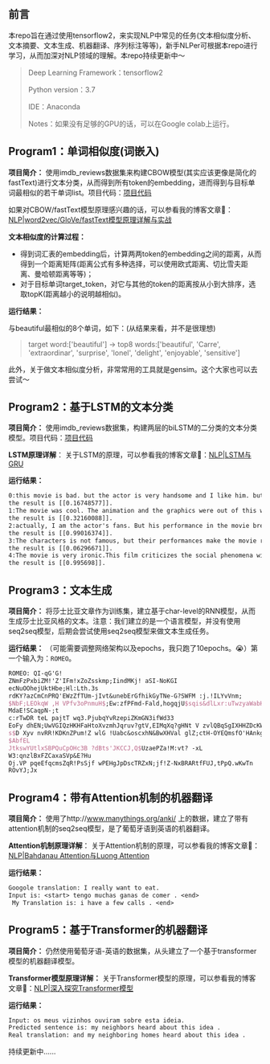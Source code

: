 ## 前言

本repo旨在通过使用tensorflow2，来实现NLP中常见的任务(文本相似度分析、文本摘要、文本生成、机器翻译、序列标注等等)，新手NLPer可根据本repo进行学习，从而加深对NLP领域的理解。本repo持续更新中～

> Deep Learning Framework：tensorflow2
>
> Python version：3.7
>
> IDE：Anaconda
>
> Notes：如果没有足够的GPU的话，可以在Google colab上运行。

## Program1：单词相似度(词嵌入)

**项目简介：** 使用imdb_reviews数据集来构建CBOW模型(其实应该更像是简化的fastText)进行文本分类，从而得到所有token的embedding，进而得到与目标单词最相似的若干单词list。项目代码：[项目代码](https://github.com/codewithzichao/NLP_Programs/tree/master/word_embedding_program)

如果对CBOW/fastText模型原理感兴趣的话，可以参看我的博客文章🤩：[NLP|word2vec/GloVe/fastText模型原理详解与实战](https://codewithzichao.github.io/2020/02/29/NLP-word2vec-GloVe-fastText模型原理详解/)

**文本相似度的计算过程：**

* 得到词汇表的embedding后，计算两两token的embedding之间的距离，从而得到一个距离矩阵(距离公式有多种选择，可以使用欧式距离、切比雪夫距离、曼哈顿距离等等)；
* 对于目标单词target_token，对它与其他的token的距离按从小到大排序，选取topK(距离越小的说明越相似)。

**运行结果：** 

与beautiful最相似的8个单词，如下：(从结果来看，并不是很理想)

> target word:['beautiful'] -> top8 words:['beautiful', 'Carre', 'extraordinar', 'surprise', 'lonel', 'delight', 'enjoyable', 'sensitive']

此外，关于做文本相似度分析，非常常用的工具就是gensim。这个大家也可以去尝试～

## Program2：基于LSTM的文本分类

**项目简介：**  使用imdb_reviews数据集，构建两层的biLSTM的二分类的文本分类模型。项目代码：[项目代码]()

**LSTM原理详解**： 关于LSTM的原理，可以参看我的博客文章🤩：[NLP|LSTM与GRU](https://codewithzichao.github.io/2020/02/17/NLP｜LSTM与GRU/)

**运行结果：**

```latex
0:this movie is bad. but the actor is very handsome and I like him. but I will not recommend this movie.
the result is [[0.16748577]].
1:The movie was cool. The animation and the graphics were out of this world. I would recommend this movie.
the result is [[0.32160088]].
2:actually, I am the actor's fans. But his performance in the movie break my heart.
the result is [[0.99016374]].
3:The characters is not famous, but their performances make the movie reach a very high level! 
the result is [[0.06296671]].
4:The movie is very ironic.This film criticizes the social phenomena without conscience
the result is [[0.995698]].
```

## Program3：文本生成

**项目简介：** 将莎士比亚文章作为训练集，建立基于char-level的RNN模型，从而生成莎士比亚风格的文本。注意：我们建立的是一个语言模型，并没有使用seq2seq模型，后期会尝试使用seq2seq模型来做文本生成任务。

**运行结果：** （可能需要调整网络架构以及epochs，我只跑了10epochs。😭）第一个输入为：`ROMEO`。

```latex
ROMEO: QI-qG'G!
ZNmFzPxbiZM!'Z'IFm!xZoZsskmp;IindMKj! aSI-NoKGI
ecNuOOhejUktHbe;Hl:Lth.3s
rdKY?azCmCnPRQ'EWzZfTUm-jIvt&unebErGfhikGyTNe-G?SWFM :j.!ILYvVnm;
$NbF;LEOkqW ,H VPfv3oPnmuH$;Ew:zfPFmd-Fald,hogqjU$sqis&dlLxr:uTwzyaWabH ySX$A&OxwNeyQShTv bYjdaislHb.D' igUAUNOdHUOm EkWYzr?,.nSaI TesMOIAyK-xVgCcNNXpuWv?KFdg 33fNiIO-nWn&gR-qYn3SIqXTXgr:MGbIi,o EhRPIbgxOauccz ?WcbEewBBftyq E!bGMvSrYJeqi.kX&Y' nKbbB:?kViUlQmoLgRbCwcQ&sq&  ZT! .vk,dLoX!Pltnw,FagEKQBaQudiT?kttsU:azLSMYu;Eb'DdTWyMuwvy'CTDTaEgpE
MdaE!SCaqpN-;t
c:rTwDR teL pajtT wq3.PjubqYvRzepiZKmGN3ifWd33 
EoFy dhEN;UwVGIQzHKHFaHtoXvzmhJqruv?gtV,EIMqXq?gHNt V zvlQBqSgIXHHZDcKWZtALYtMQf&xxzETpaZ E!DJtvgxqTrLHuZvhoVv.GJS!gBKZHVGwHPZ,dnncW PqInSG$e.ocbS3AVLAH-X!U'd!
s$D Xyv nvRR!KDKnZPum!Z wlG !Uabc&oscxhN&BwXHVal glZ;ctH-OYEQmsfO'HAnkglqV&F-AVIIV!aWB,ax'JpDfAqfTQzT b3rGnhYxcHihWSs!A
$AbfEL
JtkswYUtlxSBPQuCpOHc3B ?dBts'JKCCJ,Q$UzaePZa!M:vt? -xL 
W3:qnzlBxFZCaxaSVp&E?Hu
Oj.VP pqeEfqcmsZqR!PsSjf wPEHgJpDscTRZxN;jf!Z-NxBRARtfFUJ,tPpQ.wKwTn
ROvYJ;Jx
```

## Program4：带有Attention机制的机器翻译

**项目简介：** 使用了http://www.manythings.org/anki/ 上的数据，建立了带有attention机制的seq2seq模型，是了葡萄牙语到英语的机器翻译。

**Attention机制原理详解**： 关于Attention机制的原理，可以参看我的博客文章🤩：[NLP|Bahdanau Attention与Luong Attention](https://codewithzichao.github.io/2020/02/17/NLP｜Bahdanau-Attention与Luong-Attention/)

**运行结果：**

```latex
Googole translation: I really want to eat.
Input is: <start> tengo muchas ganas de comer . <end>
 My Translation is: i have a few calls . <end> 
```

## Program5：基于Transformer的机器翻译

**项目简介：** 仍然使用葡萄牙语-英语的数据集，从头建立了一个基于transformer模型的机器翻译模型。

**Transformer模型原理详解：** 关于Transformer模型的原理，可以参看我的博客文章🤩：[NLP|深入探究Transformer模型](https://codewithzichao.github.io/2020/02/17/NLP｜深入探究Transformer模型/)

**运行结果：**

```latex
Input: os meus vizinhos ouviram sobre esta ideia.
Predicted sentence is: my neighbors heard about this idea .
Real translation: and my neighboring homes heard about this idea .
```

持续更新中......

